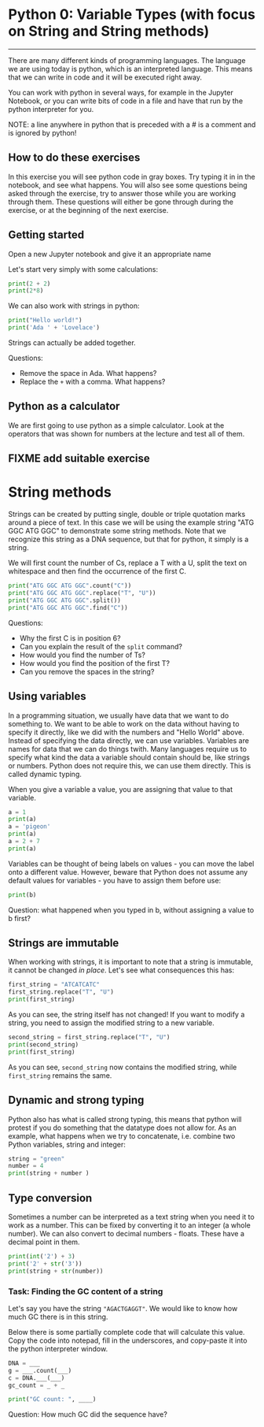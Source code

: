 # Python 0: Variable Types (with focus on String and String methods)

* * * * *

There are many different kinds of programming languages. The language we are using today is python, which is an interpreted language. This means that we can write in code and it will be executed right away.

You can work with python in several ways, for example in the Jupyter Notebook, or you can write bits of code in a file and have that run by the python interpreter for you.

NOTE: a line anywhere in python that is preceded with a # is a comment and is ignored by python!

## How to do these exercises

In this exercise you will see python code in gray boxes. Try typing it in in the notebook, and see what happens. You will also see some questions being asked through the exercise, try to answer those while you are working through them. These questions will either be gone through during the exercise, or at the beginning of the next exercise.


## Getting started

Open a new Jupyter notebook and give it an appropriate name

Let's start very simply with some calculations:

```Python
print(2 + 2)
print(2*8)
```

We can also work with strings in python:

```Python
print("Hello world!")
print('Ada ' + 'Lovelace')
```
Strings can actually be added together.

Questions:
* Remove the space in Ada. What happens?  
* Replace the `+` with a comma. What happens?

## Python as a calculator
We are first going to use python as a simple calculator. Look at the operators that was shown for numbers at the lecture and test all of them.

## FIXME add suitable exercise

# String methods

Strings can be created by putting single, double or triple quotation marks around a piece of text. In this case we will be using the example string "ATG GGC ATG GGC" to demonstrate some string methods. Note that we recognize this string as a DNA sequence, but that for python, it simply is a string.

We will first count the number of Cs, replace a T with a U, split the text on whitespace and then find the occurrence of the first C.

```Python
print("ATG GGC ATG GGC".count("C"))
print("ATG GGC ATG GGC".replace("T", "U"))
print("ATG GGC ATG GGC".split())
print("ATG GGC ATG GGC".find("C"))
```

Questions:
* Why the first C is in position 6?  
* Can you explain the result of the `split` command?
* How would you find the number of Ts?    
* How would you find the position of the first T?   
* Can you remove the spaces in the string?  


## Using variables

In a programming situation, we usually have data that we want to do something to. We want to be able to work on the data without having to specify it directly, like we did with the numbers and "Hello World" above. Instead of specifying the data directly, we can use variables. Variables are names for data that we can do things twith. Many languages require us to specify what kind the data a variable should contain should be, like strings or numbers. Python does not require this, we can use them directly. This is called dynamic typing.

When you give a variable a value, you are assigning that value to that variable.

```Python
a = 1
print(a)
a = 'pigeon'
print(a)
a = 2 + 7
print(a)
```

Variables can be thought of being labels on values - you can move the label onto a different value. However, beware that Python does not assume any default values for variables - you have to assign them before use:

```Python
print(b)
```
Question: what happened when you typed in b, without assigning a value to b first?

## Strings are immutable

When working with strings, it is important to note that a string is immutable, it cannot be changed *in place*. Let's see what consequences this has:

```Python
first_string = "ATCATCATC"
first_string.replace("T", "U")
print(first_string)
```

As you can see, the string itself has not changed! If you want to modify a string, you need to assign the modified string to a new variable.

```Python
second_string = first_string.replace("T", "U")
print(second_string)
print(first_string)
```

As you can see, `second_string` now contains the modified string, while `first_string` remains the same.


## Dynamic and strong typing

Python also has what is called strong typing, this means that python will protest if you do something that the datatype does not allow for. As an example, what happens when we try to concatenate, i.e. combine two Python variables, string and integer:

```Python
string = "green"
number = 4
print(string + number )
```

## Type conversion

Sometimes a number can be interpreted as a text string when you need it to work as a number. This can be fixed by converting it to an integer (a whole number). We can also convert to decimal numbers - floats. These have a decimal point in them.

```Python
print(int('2') + 3)
print('2' + str('3'))
print(string + str(number))
```

### Task: Finding the GC content of a string

Let's say you have the string `"AGACTGAGGT"`. We would like to know how much GC there is in this string.

Below there is some partially complete code that will calculate this value. Copy the code into notepad, fill in the underscores, and copy-paste it into the python interpreter window.

```Python
DNA = ___
g = ___.count(___)
c = DNA.___(___)
gc_count = _ + _

print("GC count: ", ____)
```

Question: How much GC did the sequence have?
